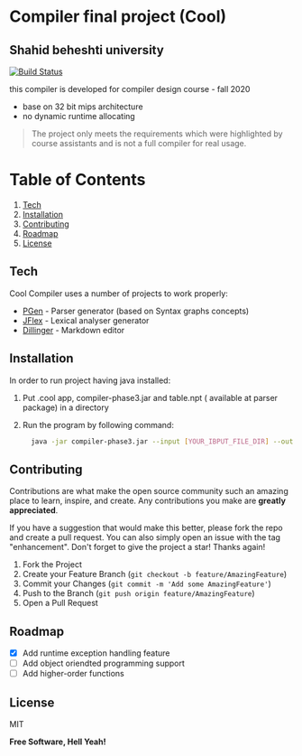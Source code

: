 # Compiler final project (Cool)
## Shahid beheshti university 

[![Build Status](https://travis-ci.org/joemccann/dillinger.svg?branch=master)](https://travis-ci.org/joemccann/dillinger)

this compiler is developed for compiler design course - fall 2020

- base on 32 bit mips architecture
- no dynamic runtime allocating

> The project only meets the requirements which were
> highlighted by course assistants and is not a full compiler 
> for real usage. 

# Table of Contents
1. [Tech](#Tech)
2. [Installation](#Installation)
3. [Contributing](#Contributing)
4. [Roadmap](#Roadmap)
5. [License](#License)





## Tech <a name="Tech"></a>

Cool Compiler uses a number of projects to work properly:

- [PGen] - Parser generator (based on Syntax graphs concepts)
- [JFlex] - Lexical analyser generator 
- [Dillinger] - Markdown editor 

## Installation <a name="Installation"></a>

In order to run project having java installed:

1. Put .cool app, compiler-phase3.jar and table.npt ( available at parser package) in a directory

2. Run the program by following command:
    ```sh
      java -jar compiler-phase3.jar --input [YOUR_IBPUT_FILE_DIR] --output [OUTPUT_FILE_DIR] --table [TABLE DIR]
    ```
## Contributing <a name="Contributing"></a>

Contributions are what make the open source community such an amazing place to learn, inspire, and create. Any contributions you make are **greatly appreciated**.

If you have a suggestion that would make this better, please fork the repo and create a pull request. You can also simply open an issue with the tag "enhancement".
Don't forget to give the project a star! Thanks again!

1. Fork the Project
2. Create your Feature Branch (`git checkout -b feature/AmazingFeature`)
3. Commit your Changes (`git commit -m 'Add some AmazingFeature'`)
4. Push to the Branch (`git push origin feature/AmazingFeature`)
5. Open a Pull Request

## Roadmap <a name="Roadmap"></a>

- [x] Add runtime exception handling feature
- [ ] Add object oriendted programming support
- [ ] Add higher-order functions 

## License <a name="License"></a>

MIT

**Free Software, Hell Yeah!**


   [PGen]: <https://github.com/Borjianamin98/PGen>
   [JFlex]: <https://jflex.de/>
   [Dillinger]: <https://dillinger.io/>
   

